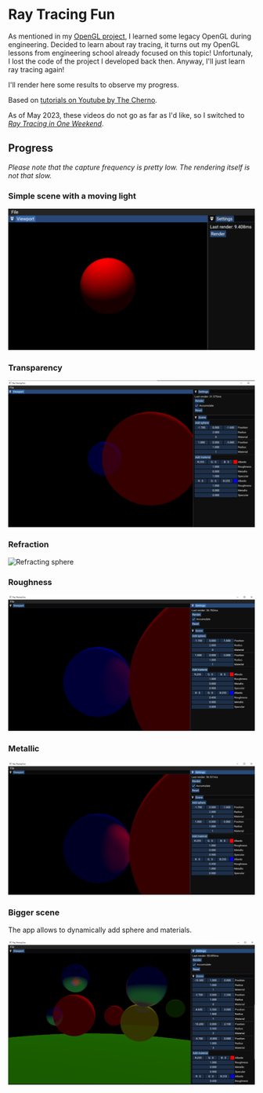 # Ray Tracing Fun

As mentioned in my [OpenGL project](https://github.com/uurriola/OpenGLFun), I learned some legacy OpenGL during engineering.
Decided to learn about ray tracing, it turns out my OpenGL lessons from engineering school already focused on this topic!
Unfortunaly, I lost the code of the project I developed back then. Anyway, I'll just learn ray tracing again!

I'll render here some results to observe my progress.

Based on [tutorials on Youtube by The Cherno](https://www.youtube.com/watch?v=gfW1Fhd9u9Q&list=PLlrATfBNZ98edc5GshdBtREv5asFW3yXl&ab_channel=TheCherno).

As of May 2023, these videos do not go as far as I'd like, so I switched to [_Ray Tracing in One Weekend_](https://raytracing.github.io/books/RayTracingInOneWeekend.html).

## Progress

*Please note that the capture frequency is pretty low. The rendering itself is not that slow.*

### Simple scene with a moving light

![Sphere with simple moving light](/Assets/moving_light.gif)

### Transparency

![Transparent sphere](/Assets/transparency.png)

### Refraction

![Refracting sphere](/Assets/refraction.png)

### Roughness

![Rough sphere](/Assets/roughness.png)

### Metallic

![Metallic sphere](/Assets/metallic.png)

### Bigger scene

The app allows to dynamically add sphere and materials.

![Bigger scene](/Assets/bigger_scene.png)